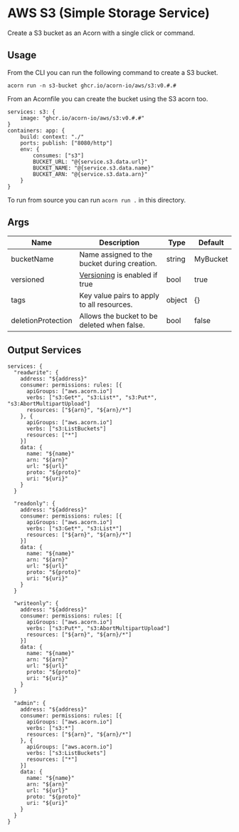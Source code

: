 # AWS S3 (Simple Storage Service)

Create a S3 bucket as an Acorn with a single click or command.

## Usage

From the CLI you can run the following command to create a S3 bucket.

```shell
acorn run -n s3-bucket ghcr.io/acorn-io/aws/s3:v0.#.#
```

From an Acornfile you can create the bucket using the S3 acorn too.
```cue
services: s3: {
	image: "ghcr.io/acorn-io/aws/s3:v0.#.#"
}
containers: app: {
    build: context: "./"
    ports: publish: ["8080/http"]
    env: {
        consumes: ["s3"]
        BUCKET_URL: "@{service.s3.data.url}"
        BUCKET_NAME: "@{service.s3.data.name}"
        BUCKET_ARN: "@{service.s3.data.arn}"
    }
}
```

To run from source you can run `acorn run .` in this directory.

## Args

| Name               | Description                                                                                            | Type   | Default  |
|--------------------|--------------------------------------------------------------------------------------------------------|--------|----------|
| bucketName         | Name assigned to the bucket during creation.                                                           | string | MyBucket |
| versioned          | [Versioning](https://docs.aws.amazon.com/AmazonS3/latest/userguide/Versioning.html) is enabled if true | bool   | true     |
| tags               | Key value pairs to apply to all resources.                                                             | object | {}       |
| deletionProtection | Allows the bucket to be deleted when false.                                                            | bool   | false    |

## Output Services

```cue
services: {
  "readwrite": {
    address: "${address}"
    consumer: permissions: rules: [{
      apiGroups: ["aws.acorn.io"]
      verbs: ["s3:Get*", "s3:List*", "s3:Put*", "s3:AbortMultipartUpload"]
      resources: ["${arn}", "${arn}/*"]
    }, {
      apiGroups: ["aws.acorn.io"]
      verbs: ["s3:ListBuckets"]
      resources: ["*"]
    }]
    data: {
      name: "${name}"
      arn: "${arn}"
      url: "${url}"
      proto: "${proto}"
      uri: "${uri}"
    }
  }

  "readonly": {
    address: "${address}"
    consumer: permissions: rules: [{
      apiGroups: ["aws.acorn.io"]
      verbs: ["s3:Get*", "s3:List*"]
      resources: ["${arn}", "${arn}/*"]
    }]
    data: {
      name: "${name}"
      arn: "${arn}"
      url: "${url}"
      proto: "${proto}"
      uri: "${uri}"
    }
  }

  "writeonly": {
    address: "${address}"
    consumer: permissions: rules: [{
      apiGroups: ["aws.acorn.io"]
      verbs: ["s3:Put*", "s3:AbortMultipartUpload"]
      resources: ["${arn}", "${arn}/*"]
    }]
    data: {
      name: "${name}"
      arn: "${arn}"
      url: "${url}"
      proto: "${proto}"
      uri: "${uri}"
    }
  }

  "admin": {
    address: "${address}"
    consumer: permissions: rules: [{
      apiGroups: ["aws.acorn.io"]
      verbs: ["s3:*"]
      resources: ["${arn}", "${arn}/*"]
    }, {
      apiGroups: ["aws.acorn.io"]
      verbs: ["s3:ListBuckets"]
      resources: ["*"]
    }]
    data: {
      name: "${name}"
      arn: "${arn}"
      url: "${url}"
      proto: "${proto}"
      uri: "${uri}"
    }
  }
}
```
